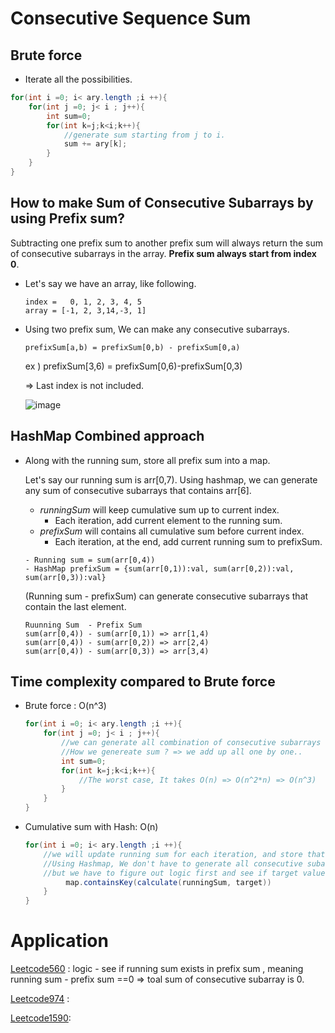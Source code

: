 # Consecutive Sequence Sum

## Brute force 

- Iterate all the possibilities.

```java
for(int i =0; i< ary.length ;i ++){
    for(int j =0; j< i ; j++){
        int sum=0;
        for(int k=j;k<i;k++){
            //generate sum starting from j to i.
            sum += ary[k];
        }
    }
}
```

## How to make Sum of Consecutive Subarrays by using Prefix sum?

Subtracting one prefix sum to another prefix sum will always return the sum of consecutive subarrays in the array.  **Prefix sum always start from index 0**. 

- Let's say we have an array, like following. 

  ```
  index =   0, 1, 2, 3, 4, 5
  array = [-1, 2, 3,14,-3, 1]
  ```

- Using two prefix sum, We can make any consecutive subarrays.

  ```
  prefixSum[a,b) = prefixSum[0,b) - prefixSum[0,a)
  ```

  ex ) prefixSum[3,6) = prefixSum[0,6)-prefixSum[0,3) 

   => Last index is not included.

  ![image](https://user-images.githubusercontent.com/37058233/142061302-0c80d140-82fa-4ac7-9461-f612b10cf7fd.png)

## HashMap Combined approach

- Along with the running sum, store all prefix sum into a map.

  Let's say our running sum is arr[0,7). Using hashmap, we can generate any sum of consecutive subarrays that contains arr[6].

  - *runningSum* will keep cumulative sum up to current index.
    - Each iteration, add current element to the running sum.
  - *prefixSum* will contains all cumulative sum before current index.
    - Each iteration, at the end, add current running sum to prefixSum.

  ```
  - Running sum = sum(arr[0,4)) 
  - HashMap prefixSum = {sum(arr[0,1)):val, sum(arr[0,2)):val, sum(arr[0,3)):val} 
  ```

  (Running sum - prefixSum) can generate consecutive subarrays that contain the last element.

  ```
  Ruunning Sum  - Prefix Sum
  sum(arr[0,4)) - sum(arr[0,1)) => arr[1,4)
  sum(arr[0,4)) - sum(arr[0,2)) => arr[2,4)
  sum(arr[0,4)) - sum(arr[0,3)) => arr[3,4)
  ```

## Time complexity compared to Brute force

- Brute force : O(n^3)

  ```java
  for(int i =0; i< ary.length ;i ++){
      for(int j =0; j< i ; j++){
          //we can generate all combination of consecutive subarrays => O(n^2)
          //How we genereate sum ? => we add up all one by one..
          int sum=0;
          for(int k=j;k<i;k++){
              //The worst case, It takes O(n) => O(n^2*n) => O(n^3)
          }
      }
  }
  ```

- Cumulative sum with Hash:  O(n)

  ```java
  for(int i =0; i< ary.length ;i ++){
      //we will update running sum for each iteration, and store that values into hashmap.
      //Using Hashmap, We don't have to generate all consecutive subarrays 
      //but we have to figure out logic first and see if target value is in the map. if it is. => O(1) 
           map.containsKey(calculate(runningSum, target)) 
      }
  }
  ```

# Application

[Leetcode560]() : logic - see if running sum exists in prefix sum , meaning running sum - prefix sum ==0 => toal sum of consecutive subarray is 0.

[Leetcode974]() :  

[Leetcode1590](): 

